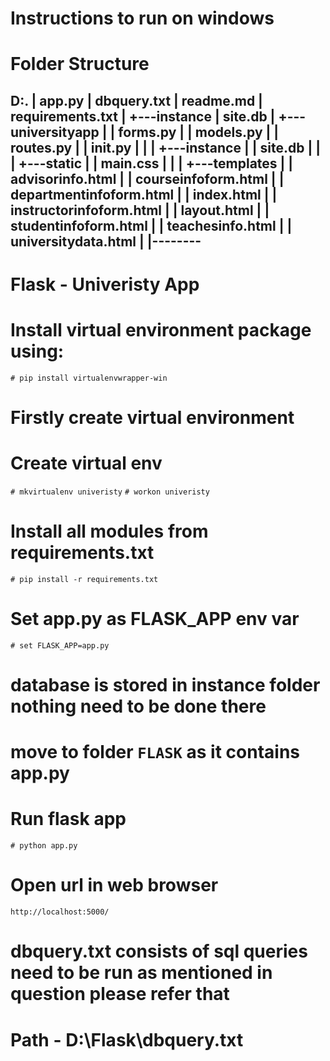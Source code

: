 # Instructions to run on windows

# Folder Structure
D:.
|   app.py
|   dbquery.txt
|   readme.md
|   requirements.txt
|
+---instance
|       site.db
|
+---universityapp
|   |   forms.py
|   |   models.py
|   |   routes.py
|   |   __init__.py
|   |
|   +---instance
|   |       site.db
|   |
|   +---static
|   |       main.css
|   |
|   +---templates
|   |       advisorinfo.html
|   |       courseinfoform.html
|   |       departmentinfoform.html
|   |       index.html
|   |       instructorinfoform.html
|   |       layout.html
|   |       studentinfoform.html
|   |       teachesinfo.html
|   |       universitydata.html
|   |--------
-------------------------------------------

# Flask - Univeristy App

<!-- To run the App -->
# Install virtual environment package using:
`# pip install virtualenvwrapper-win`

# Firstly create virtual environment
# Create virtual env
`# mkvirtualenv univeristy`
`# workon univeristy`

# Install all modules from requirements.txt
`# pip install -r requirements.txt`

# Set app.py as FLASK_APP env var
`# set FLASK_APP=app.py` 

# database is stored in instance folder nothing need to be done there
# move to folder `FLASK` as it contains app.py 
# Run flask app 
`# python app.py`
# Open url in web browser
`http://localhost:5000/`

# dbquery.txt consists of sql queries need to be run as mentioned in question please refer that
# Path - D:\Flask\dbquery.txt

